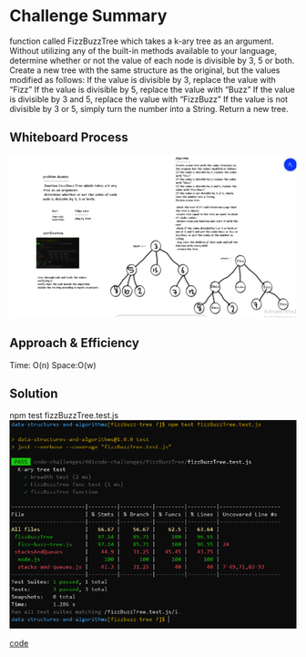 # Challenge Summary

function called FizzBuzzTree which takes a k-ary tree as an argument.
Without utilizing any of the built-in methods available to your language, determine whether or not the value of each node is divisible by 3, 5 or both. Create a new tree with the same structure as the original, but the values modified as follows:
If the value is divisible by 3, replace the value with “Fizz”
If the value is divisible by 5, replace the value with “Buzz”
If the value is divisible by 3 and 5, replace the value with “FizzBuzz”
If the value is not divisible by 3 or 5, simply turn the number into a String.
Return a new tree.


## Whiteboard Process
![whiteboard](./cc18w.PNG)

## Approach & Efficiency
Time: O(n)
Space:O(w)

## Solution
npm test fizzBuzzTree.test.js
![test](./cc18.PNG)

[code](./fizz-buzz-tree.js)